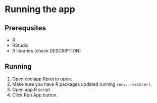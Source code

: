 # Running the app

## Prerequsites

- R
- RStudio
- R libraries (check DESCRIPTION)

## Running

1. Open coolapp.Rproj to open.
2. Make sure you have R packages updated running `renv::restore()`.
3. Open app.R script.
4. Click Run App button.
